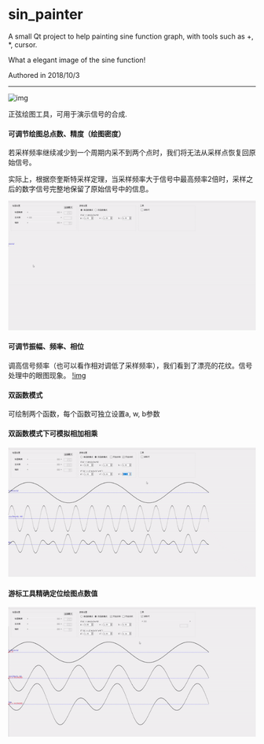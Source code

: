 # sin_painter
A small Qt project to help painting sine function graph, with tools such as +, *, cursor.

What a elegant image of the sine function!

Authored in 2018/10/3

***

![img](https://github.com/lichengchen/sin_painter/blob/main/p4.jpg) 

正弦绘图工具，可用于演示信号的合成.

#### 可调节绘图总点数、精度（绘图密度）
若采样频率继续减少到一个周期内采不到两个点时，我们将无法从采样点恢复回原始信号。

实际上，根据奈奎斯特采样定理，当采样频率大于信号中最高频率2倍时，采样之后的数字信号完整地保留了原始信号中的信息。

![img](https://github.com/lichengchen/sinPainter/blob/main/4-1.gif) 
#### 可调节振幅、频率、相位
调高信号频率（也可以看作相对调低了采样频率），我们看到了漂亮的花纹。信号处理中的眼图现象。
[!img](https://github.com/lichengchen/sin_painter/blob/main/p4-1.png)

#### 双函数模式
可绘制两个函数，每个函数可独立设置a, w, b参数
#### 双函数模式下可模拟相加相乘
![img](https://github.com/lichengchen/sinPainter/blob/main/4-2.gif) 
#### 游标工具精确定位绘图点数值
![img](https://github.com/lichengchen/sinPainter/blob/main/4-3.gif) 

